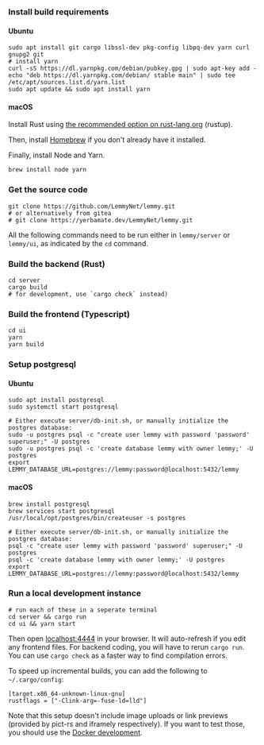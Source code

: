 ### Install build requirements
#### Ubuntu
```
sudo apt install git cargo libssl-dev pkg-config libpq-dev yarn curl gnupg2 git
# install yarn
curl -sS https://dl.yarnpkg.com/debian/pubkey.gpg | sudo apt-key add -
echo "deb https://dl.yarnpkg.com/debian/ stable main" | sudo tee /etc/apt/sources.list.d/yarn.list
sudo apt update && sudo apt install yarn
```

#### macOS

Install Rust using [the recommended option on rust-lang.org](https://www.rust-lang.org/tools/install) (rustup).

Then, install [Homebrew](https://brew.sh/) if you don't already have it installed.

Finally, install Node and Yarn.

```
brew install node yarn
```

### Get the source code
```
git clone https://github.com/LemmyNet/lemmy.git
# or alternatively from gitea
# git clone https://yerbamate.dev/LemmyNet/lemmy.git
```

All the following commands need to be run either in `lemmy/server` or `lemmy/ui`, as indicated
by the `cd` command.

### Build the backend (Rust)
```
cd server
cargo build
# for development, use `cargo check` instead)
```

### Build the frontend (Typescript)
```
cd ui
yarn
yarn build
```

### Setup postgresql
#### Ubuntu
```
sudo apt install postgresql
sudo systemctl start postgresql

# Either execute server/db-init.sh, or manually initialize the postgres database:
sudo -u postgres psql -c "create user lemmy with password 'password' superuser;" -U postgres
sudo -u postgres psql -c 'create database lemmy with owner lemmy;' -U postgres
export LEMMY_DATABASE_URL=postgres://lemmy:password@localhost:5432/lemmy
```

#### macOS
```
brew install postgresql
brew services start postgresql
/usr/local/opt/postgres/bin/createuser -s postgres

# Either execute server/db-init.sh, or manually initialize the postgres database:
psql -c "create user lemmy with password 'password' superuser;" -U postgres
psql -c 'create database lemmy with owner lemmy;' -U postgres
export LEMMY_DATABASE_URL=postgres://lemmy:password@localhost:5432/lemmy
```

### Run a local development instance
```
# run each of these in a seperate terminal
cd server && cargo run
cd ui && yarn start
```

Then open [localhost:4444](http://localhost:4444) in your browser. It will auto-refresh if you edit
any frontend files. For backend coding, you will have to rerun `cargo run`. You can use
`cargo check` as a faster way to find compilation errors.

To speed up incremental builds, you can add the following to `~/.cargo/config`:
```
[target.x86_64-unknown-linux-gnu]
rustflags = ["-Clink-arg=-fuse-ld=lld"]
```

Note that this setup doesn't include image uploads or link previews (provided by pict-rs and
iframely respectively). If you want to test those, you should use the
[Docker development](contributing_docker_development.md).
